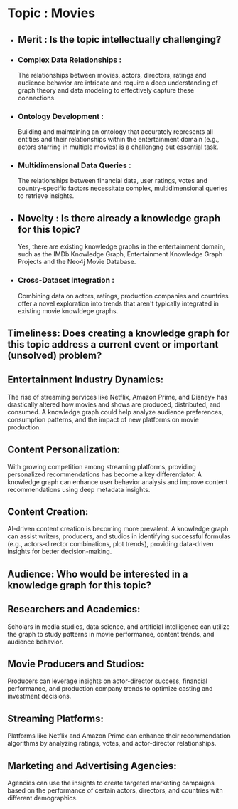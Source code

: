 # Topic : Movies

- ## Merit : Is the topic intellectually challenging?
- ### Complex Data Relationships :
   The relationships between movies, actors, directors, ratings and audience behavior are intricate and require a deep understanding of graph theory and data modeling to effectively capture these connections. 
- ### Ontology Development :
  Building and maintaining an ontology that accurately represents all entities and their relationships within the entertainment domain (e.g., actors starring in multiple movies) is a challengng but essential task. 
- ### Multidimensional Data Queries :
   The relationships between financial data, user ratings, votes and country-specific factors necessitate complex, multidimensional queries to retrieve insights.

- ## Novelty : Is there already a knowledge graph for this topic?
   Yes, there are existing knowledge graphs in the entertainment domain, such as the IMDb Knowledge Graph, Entertainment Knowledge Graph Projects and the Neo4j Movie Database.
- ### Cross-Dataset Integration :
    Combining data on actors, ratings, production companies and countries offer a novel exploration into trends that aren't typically integrated in existing movie knowldege graphs.


## Timeliness: Does creating a knowledge graph for this topic address a current event or important (unsolved) problem?

## Entertainment Industry Dynamics: 
 The rise of streaming services like Netflix, Amazon Prime, and Disney+ has drastically altered how movies and shows are produced, distributed, and consumed. A knowledge graph could help analyze audience preferences, consumption patterns, and 
 the impact of new platforms on movie production. 
## Content Personalization: 
 With growing competition among streaming platforms, providing personalized recommendations has become a key differentiator. A knowledge graph can enhance user behavior analysis and improve content recommendations using deep metadata insights.
## Content Creation: 
 AI-driven content creation is becoming more prevalent. A knowledge graph can assist writers, producers, and studios in identifying successful formulas (e.g., actors-director combinations, plot trends), providing data-driven insights for better decision-making.<br>

 ## Audience: Who would be interested in a knowledge graph for this topic?

## Researchers and Academics:
Scholars in media studies, data science, and artificial intelligence can utilize the graph to study patterns in movie performance, content trends, and audience behavior.
## Movie Producers and Studios:
Producers can leverage insights on actor-director success, financial performance, and production company trends to optimize casting and investment decisions.
## Streaming Platforms:
Platforms like Netflix and Amazon Prime can enhance their recommendation algorithms by analyzing ratings, votes, and actor-director relationships.
## Marketing and Advertising Agencies:
Agencies can use the insights to create targeted marketing campaigns based on the performance of certain actors, directors, and countries with different demographics.

